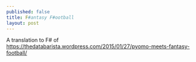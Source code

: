 ```yaml
---
published: false
title: F#antasy F#ootball
layout: post
---
```

A translation to F# of https://thedatabarista.wordpress.com/2015/01/27/pyomo-meets-fantasy-football/
